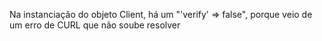 Na instanciação do objeto Client, há um "'verify' => false", porque veio de um erro de CURL que não soube resolver
    
